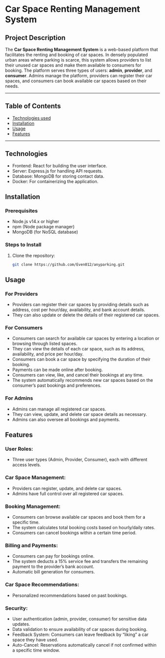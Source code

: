 # **Car Space Renting Management System**

## **Project Description**
The **Car Space Renting Management System** is a web-based platform that facilitates the renting and booking of car spaces. In densely populated urban areas where parking is scarce, this system allows providers to list their unused car spaces and make them available to consumers for booking. The platform serves three types of users: **admin**, **provider**, and **consumer**. Admins manage the platform, providers can register their car spaces, and consumers can book available car spaces based on their needs.

---

## **Table of Contents**
- [Technologies used](#technologies)
- [Installation](#installation)
- [Usage](#usage)
- [Features](#features)

---

## **Technologies**
- Frontend: React for building the user interface.
- Server: Express.js for handling API requests.
- Database: MongoDB for storing contact data.
- Docker: For containerizing the application.

## **Installation**

### **Prerequisites**
- Node.js v14.x or higher
- npm (Node package manager)
- MongoDB (for NoSQL database)

### **Steps to Install**

1. Clone the repository:

   ```bash
   git clone https://github.com/Even012/anyparking.git

## **Usage**

### For Providers
- Providers can register their car spaces by providing details such as address, cost per hour/day, availability, and bank account details.
- They can also update or delete the details of their registered car spaces.

### For Consumers
- Consumers can search for available car spaces by entering a location or browsing through listed spaces.
- They can view the details of each car space, such as its address, availability, and price per hour/day.
- Consumers can book a car space by specifying the duration of their booking.
- Payments can be made online after booking.
- Consumers can view, like, and cancel their bookings at any time.
- The system automatically recommends new car spaces based on the consumer’s past bookings and preferences.

### For Admins
- Admins can manage all registered car spaces.
- They can view, update, and delete car space details as necessary.
- Admins can also oversee all bookings and payments.


## **Features**
### User Roles: 
- Three user types (Admin, Provider, Consumer), each with different access levels.
### Car Space Management:
- Providers can register, update, and delete car spaces.
- Admins have full control over all registered car spaces.
### Booking Management:
- Consumers can browse available car spaces and book them for a specific time.
- The system calculates total booking costs based on hourly/daily rates.
- Consumers can cancel bookings within a certain time period.
### Billing and Payments:
- Consumers can pay for bookings online.
- The system deducts a 15% service fee and transfers the remaining payment to the provider’s bank account.
- Automatic bill generation for consumers.
### Car Space Recommendations: 
- Personalized recommendations based on past bookings.
### Security:
- User authentication (admin, provider, consumer) for sensitive data updates.
- Data validation to ensure availability of car spaces during booking.
- Feedback System: Consumers can leave feedback by “liking” a car space they have used.
- Auto-Cancel: Reservations automatically cancel if not confirmed within a specific time window.
